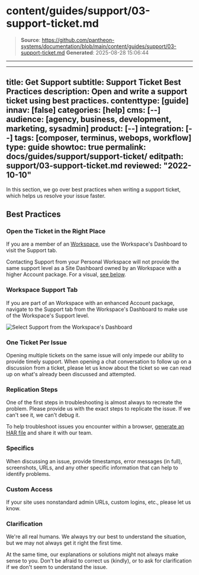 # content/guides/support/03-support-ticket.md

> **Source**: https://github.com/pantheon-systems/documentation/blob/main/content/guides/support/03-support-ticket.md
> **Generated**: 2025-08-28 15:06:44

---

---
title: Get Support
subtitle: Support Ticket Best Practices
description: Open and write a support ticket using best practices.
contenttype: [guide]
innav: [false]
categories: [help]
cms: [--]
audience: [agency, business, development, marketing, sysadmin]
product: [--]
integration: [--]
tags: [composer, terminus, webops, workflow]
type: guide
showtoc: true
permalink: docs/guides/support/support-ticket/
editpath: support/03-support-ticket.md
reviewed: "2022-10-10"
---

In this section, we go over best practices when writing a support ticket, which helps us resolve your issue faster.


## Best Practices

### Open the Ticket in the Right Place

If you are a member of an [Workspace](/guides/account-mgmt/workspace-sites-teams/workspaces), use the Workspace's Dashboard to visit the Support tab.

Contacting Support from your Personal Workspace will not provide the same support level as a Site Dashboard owned by an Workspace with a higher Account package. For a visual, [see below](/guides/support/support-ticket/#workspace-support-tab).

### Workspace Support Tab

If you are part of an Workspace with an enhanced Account package, navigate to the Support tab from the Workspace's Dashboard to make use of the Workspace's Support level.

![Select Support from the Workspace's Dashboard](../../../images/dashboard/new-dashboard/2024/workspace-support.png)

### One Ticket Per Issue

Opening multiple tickets on the same issue will only impede our ability to provide timely support. When opening a chat conversation to follow up on a discussion from a ticket, please let us know about the ticket so we can read up on what's already been discussed and attempted.

### Replication Steps

One of the first steps in troubleshooting is almost always to recreate the problem. Please provide us with the exact steps to replicate the issue. If we can't see it, we can't debug it.

To help troubleshoot issues you encounter within a browser, [generate an HAR file](/guides/support/har) and share it with our team.

### Specifics

When discussing an issue, provide timestamps, error messages (in full), screenshots, URLs, and any other specific information that can help to identify problems.

### Custom Access

If your site uses nonstandard admin URLs, custom logins, etc., please let us know.

### Clarification

We're all real humans. We always try our best to understand the situation, but we may not always get it right the first time.

At the same time, our explanations or solutions might not always make sense to you. Don't be afraid to correct us (kindly), or to ask for clarification if we don't seem to understand the issue.
